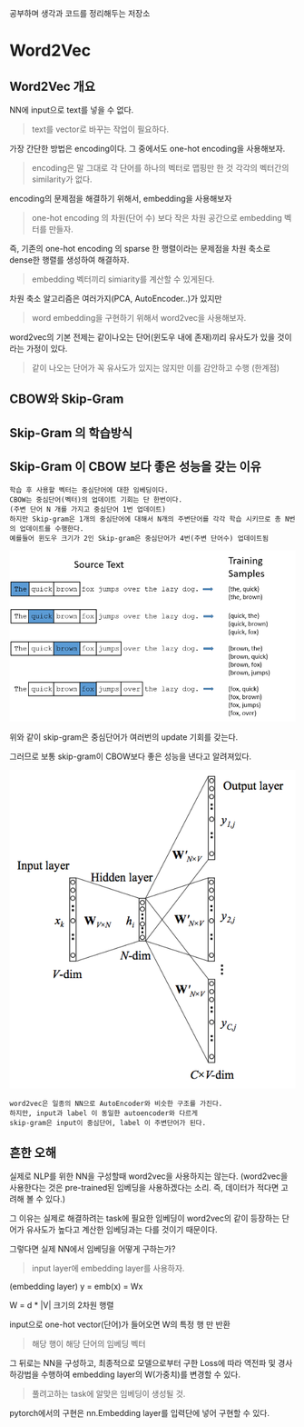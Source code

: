공부하며 생각과 코드를 정리해두는 저장소

# Word2Vec

## Word2Vec 개요

NN에 input으로 text를 넣을 수 없다.
> text를 vector로 바꾸는 작업이 필요하다.

가장 간단한 방법은 encoding이다. 그 중에서도 one-hot encoding을 사용해보자.
> encoding은 말 그대로 각 단어를 하나의 벡터로 맵핑만 한 것
> 각각의 벡터간의 similarity가 없다.


encoding의 문제점을 해결하기 위해서, embedding을 사용해보자
> one-hot encoding 의 차원(단어 수) 보다 작은 차원 공간으로 embedding 벡터를 만들자.

즉, 기존의 one-hot encoding 의 sparse 한 행렬이라는 문제점을 차원 축소로 dense한 행렬를 생성하여 해결하자.
> embedding 벡터끼리 simiarity를 계산할 수 있게된다.


차원 축소 알고리즘은 여러가지(PCA, AutoEncoder..)가 있지만
> word embedding을 구현하기 위해서 word2vec을 사용해보자.
 
word2vec의 기본 전제는 같이나오는 단어(윈도우 내에 존재)끼리 유사도가 있을 것이라는 가정이 있다.
> 같이 나오는 단어가 꼭 유사도가 있지는 않지만 이를 감안하고 수행 (한계점)

## CBOW와 Skip-Gram

## Skip-Gram 의 학습방식

## Skip-Gram 이 CBOW 보다 좋은 성능을 갖는 이유

```
학습 후 사용할 벡터는 중심단어에 대한 임베딩이다.
CBOW는 중심단어(벡터)의 업데이트 기회는 단 한번이다.
(주변 단어 N 개를 가지고 중심단어 1번 업데이트)
하지만 Skip-gram은 1개의 중심단어에 대해서 N개의 주변단어를 각각 학습 시키므로 총 N번의 업데이트를 수행한다.
예를들어 윈도우 크기가 2인 Skip-gram은 중심단어가 4번(주변 단어수) 업데이트됨
```
![Image](img/SkipGramExample.png)

위와 같이 skip-gram은 중심단어가 여러번의 update 기회를 갖는다.

그러므로 보통 skip-gram이 CBOW보다 좋은 성능을 낸다고 알려져있다.

![Image](img/SkipGram.png)
```
word2vec은 일종의 NN으로 AutoEncoder와 비슷한 구조를 가진다.
하지만, input과 label 이 동일한 autoencoder와 다르게 
skip-gram은 input이 중심단어, label 이 주변단어가 된다.
```
## 흔한 오해

실제로 NLP를 위한 NN을 구성할때 word2vec을 사용하지는 않는다. 
(word2vec을 사용한다는 것은 pre-trained된 임베딩을 사용하겠다는 소리. 즉, 데이터가 적다면 고려해 볼 수 있다.)

그 이유는 실제로 해결하려는 task에 필요한 임베딩이 word2vec의 같이 등장하는 단어가 유사도가 높다고 계산한 임베딩과는 다를 것이기 때문이다.

그렇다면 실제 NN에서 임베딩을 어떻게 구하는가?
> input layer에 embedding layer를 사용하자. 

(embedding layer) y = emb(x) = Wx

W = d * |V| 크기의 2차원 행렬

input으로 one-hot vector(단어)가 들어오면 W의 특정 행 만 반환
> 해당 행이 해당 단어의 임베딩 벡터 

그 뒤로는 NN을 구성하고, 최종적으로 모델으로부터 구한 Loss에 따라 역전파 및 경사하강법을 수행하여 embedding layer의 W(가중치)를 변경할 수 있다.
> 풀려고하는 task에 알맞은 임베딩이 생성될 것.

pytorch에서의 구현은 nn.Embedding layer를 입력단에 넣어 구현할 수 있다.




